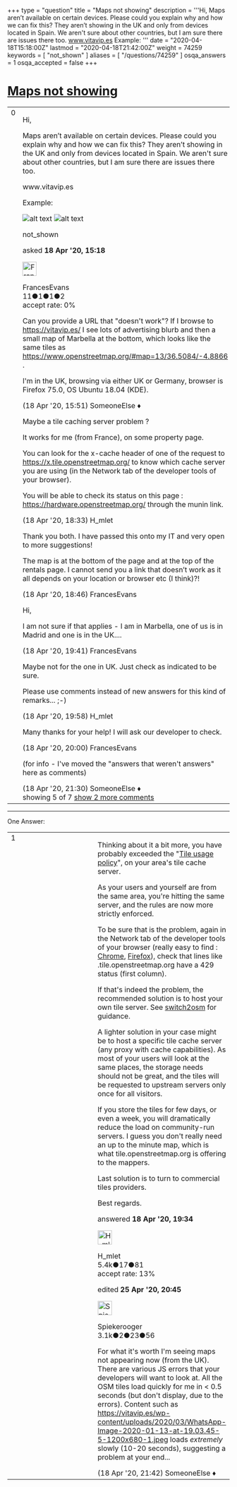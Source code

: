 +++
type = "question"
title = "Maps not showing"
description = '''Hi, Maps aren’t available on certain devices. Please could you explain why and how we can fix this? They aren’t showing in the UK and only from devices located in Spain. We aren&#x27;t sure about other countries, but I am sure there are issues there too. www.vitavip.es Example:   '''
date = "2020-04-18T15:18:00Z"
lastmod = "2020-04-18T21:42:00Z"
weight = 74259
keywords = [ "not_shown" ]
aliases = [ "/questions/74259" ]
osqa_answers = 1
osqa_accepted = false
+++

<div class="headNormal">

# [Maps not showing](/questions/74259/maps-not-showing)

</div>

<div id="main-body">

<div id="askform">

<table id="question-table" style="width:100%;">
<colgroup>
<col style="width: 50%" />
<col style="width: 50%" />
</colgroup>
<tbody>
<tr>
<td style="width: 30px; vertical-align: top"><div class="vote-buttons">
<span id="post-74259-upvote" class="ajax-command post-vote up" rel="nofollow" title="I like this post (click again to cancel)"> </span>
<div id="post-74259-score" class="post-score" title="current number of votes">
0
</div>
<span id="post-74259-downvote" class="ajax-command post-vote down" rel="nofollow" title="I dont like this post (click again to cancel)"> </span> <span id="favorite-mark" class="ajax-command favorite-mark" rel="nofollow" title="mark/unmark this question as favorite (click again to cancel)"> </span>
<div id="favorite-count" class="favorite-count">
&#10;</div>
</div></td>
<td><div id="item-right">
<div class="question-body">
<p>Hi,</p>
<p>Maps aren’t available on certain devices. Please could you explain why and how we can fix this? They aren’t showing in the UK and only from devices located in Spain. We aren't sure about other countries, but I am sure there are issues there too.</p>
<p>www.vitavip.es</p>
<p>Example:</p>
<p><img src="https://help.openstreetmap.org/upfiles/Picture_1_NlhQcPT.png" alt="alt text" /> <img src="https://help.openstreetmap.org/upfiles/Picture_1_NlhQcPT.png" alt="alt text" /></p>
</div>
<div id="question-tags" class="tags-container tags">
<span class="post-tag tag-link-not_shown" rel="tag" title="see questions tagged &#39;not_shown&#39;">not_shown</span>
</div>
<div id="question-controls" class="post-controls">
&#10;</div>
<div class="post-update-info-container">
<div class="post-update-info post-update-info-user">
<p>asked <strong>18 Apr '20, 15:18</strong></p>
<img src="https://secure.gravatar.com/avatar/c888f09455d685c336d3c2c2019d2418?s=32&amp;d=identicon&amp;r=g" class="gravatar" width="32" height="32" alt="FrancesEvans&#39;s gravatar image" />
<p><span>FrancesEvans</span><br />
<span class="score" title="11 reputation points">11</span><span title="1 badges"><span class="badge1">●</span><span class="badgecount">1</span></span><span title="1 badges"><span class="silver">●</span><span class="badgecount">1</span></span><span title="2 badges"><span class="bronze">●</span><span class="badgecount">2</span></span><br />
<span class="accept_rate" title="Rate of the user&#39;s accepted answers">accept rate:</span> <span title="FrancesEvans has no accepted answers">0%</span></p>
</img>
</div>
</div>
<div id="comments-container-74259" class="comments-container">
<span id="74260"></span>
<div id="comment-74260" class="comment">
<div id="post-74260-score" class="comment-score">
&#10;</div>
<div class="comment-text">
<p>Can you provide a URL that "doesn't work"? If I browse to <a href="https://vitavip.es/">https://vitavip.es/</a> I see lots of advertising blurb and then a small map of Marbella at the bottom, which looks like the same tiles as <a href="https://www.openstreetmap.org/#map=13/36.5084/-4.8866">https://www.openstreetmap.org/#map=13/36.5084/-4.8866</a> .</p>
<p>I'm in the UK, browsing via either UK or Germany, browser is Firefox 75.0, OS Ubuntu 18.04 (KDE).</p>
</div>
<div id="comment-74260-info" class="comment-info">
<span class="comment-age">(18 Apr '20, 15:51)</span> <span class="comment-user userinfo">SomeoneElse ♦</span>
</div>
</div>
<span id="74262"></span>
<div id="comment-74262" class="comment">
<div id="post-74262-score" class="comment-score">
&#10;</div>
<div class="comment-text">
<p>Maybe a tile caching server problem ?</p>
<p>It works for me (from France), on some property page.</p>
<p>You can look for the x-cache header of one of the request to <a href="https://x.tile.openstreetmap.org/">https://x.tile.openstreetmap.org/</a> to know which cache server you are using (in the Network tab of the developer tools of your browser).</p>
<p>You will be able to check its status on this page : <a href="https://hardware.openstreetmap.org/">https://hardware.openstreetmap.org/</a> through the munin link.</p>
</div>
<div id="comment-74262-info" class="comment-info">
<span class="comment-age">(18 Apr '20, 18:33)</span> <span class="comment-user userinfo">H_mlet</span>
</div>
</div>
<span id="74263"></span>
<div id="comment-74263" class="comment">
<div id="post-74263-score" class="comment-score">
&#10;</div>
<div class="comment-text">
<p>Thank you both. I have passed this onto my IT and very open to more suggestions!</p>
<p>The map is at the bottom of the page and at the top of the rentals page. I cannot send you a link that doesn’t work as it all depends on your location or browser etc (I think)?!</p>
</div>
<div id="comment-74263-info" class="comment-info">
<span class="comment-age">(18 Apr '20, 18:46)</span> <span class="comment-user userinfo">FrancesEvans</span>
</div>
</div>
<span id="74265"></span>
<div id="comment-74265" class="comment">
<div id="post-74265-score" class="comment-score">
&#10;</div>
<div class="comment-text">
<p>Hi,</p>
<p>I am not sure if that applies - I am in Marbella, one of us is in Madrid and one is in the UK....</p>
</div>
<div id="comment-74265-info" class="comment-info">
<span class="comment-age">(18 Apr '20, 19:41)</span> <span class="comment-user userinfo">FrancesEvans</span>
</div>
</div>
<span id="74267"></span>
<div id="comment-74267" class="comment">
<div id="post-74267-score" class="comment-score">
&#10;</div>
<div class="comment-text">
<p>Maybe not for the one in UK. Just check as indicated to be sure.</p>
<p>Please use comments instead of new answers for this kind of remarks... ;-)</p>
</div>
<div id="comment-74267-info" class="comment-info">
<span class="comment-age">(18 Apr '20, 19:58)</span> <span class="comment-user userinfo">H_mlet</span>
</div>
</div>
<span id="74268"></span>
<div id="comment-74268" class="comment not_top_scorer">
<div id="post-74268-score" class="comment-score">
&#10;</div>
<div class="comment-text">
<p>Many thanks for your help! I will ask our developer to check.</p>
</div>
<div id="comment-74268-info" class="comment-info">
<span class="comment-age">(18 Apr '20, 20:00)</span> <span class="comment-user userinfo">FrancesEvans</span>
</div>
</div>
<span id="74272"></span>
<div id="comment-74272" class="comment not_top_scorer">
<div id="post-74272-score" class="comment-score">
&#10;</div>
<div class="comment-text">
<p>(for info - I've moved the "answers that weren't answers" here as comments)</p>
</div>
<div id="comment-74272-info" class="comment-info">
<span class="comment-age">(18 Apr '20, 21:30)</span> <span class="comment-user userinfo">SomeoneElse ♦</span>
</div>
</div>
</div>
<div id="comment-tools-74259" class="comment-tools">
<span class="comments-showing"> showing 5 of 7 </span> <a href="#" class="show-all-comments-link">show 2 more comments</a>
</div>
<div class="clear">
&#10;</div>
<div id="comment-74259-form-container" class="comment-form-container">
&#10;</div>
<div class="clear">
&#10;</div>
</div></td>
</tr>
</tbody>
</table>

------------------------------------------------------------------------

<div class="tabBar">

<span id="sort-top"></span>

<div class="headQuestions">

One Answer:

</div>

</div>

<span id="74264"></span>

<div id="answer-container-74264" class="answer">

<table style="width:100%;">
<colgroup>
<col style="width: 50%" />
<col style="width: 50%" />
</colgroup>
<tbody>
<tr>
<td style="width: 30px; vertical-align: top"><div class="vote-buttons">
<span id="post-74264-upvote" class="ajax-command post-vote up" rel="nofollow" title="I like this post (click again to cancel)"> </span>
<div id="post-74264-score" class="post-score" title="current number of votes">
1
</div>
<span id="post-74264-downvote" class="ajax-command post-vote down" rel="nofollow" title="I dont like this post (click again to cancel)"> </span>
</div></td>
<td><div class="item-right">
<div class="answer-body">
<p>Thinking about it a bit more, you have probably exceeded the "<a href="https://operations.osmfoundation.org/policies/tiles/">Tile usage policy</a>", on your area's tile cache server.</p>
<p>As your users and yourself are from the same area, you're hitting the same server, and the rules are now more strictly enforced.</p>
<p>To be sure that is the problem, again in the Network tab of the developer tools of your browser (really easy to find : <a href="https://developers.google.com/web/tools/chrome-devtools/network">Chrome</a>, <a href="https://developer.mozilla.org/en-US/docs/Tools/Network_Monitor">Firefox</a>), check that lines like .tile.openstreetmap.org have a 429 status (first column).</p>
<p>If that's indeed the problem, the recommended solution is to host your own tile server. See <a href="https://switch2osm.org/">switch2osm</a> for guidance.</p>
<p>A lighter solution in your case might be to host a specific tile cache server (any proxy with cache capabilities). As most of your users will look at the same places, the storage needs should not be great, and the tiles will be requested to upstream servers only once for all visitors.</p>
<p>If you store the tiles for few days, or even a week, you will dramatically reduce the load on community-run servers. I guess you don't really need an up to the minute map, which is what tile.openstreetmap.org is offering to the mappers.</p>
<p>Last solution is to turn to commercial tiles providers.</p>
<p>Best regards.</p>
</div>
<div class="answer-controls post-controls">
&#10;</div>
<div class="post-update-info-container">
<div class="post-update-info post-update-info-user">
<p>answered <strong>18 Apr '20, 19:34</strong></p>
<img src="https://secure.gravatar.com/avatar/9434692e9afccaf03af5acf20b3a3279?s=32&amp;d=identicon&amp;r=g" class="gravatar" width="32" height="32" alt="H_mlet&#39;s gravatar image" />
<p><span>H_mlet</span><br />
<span class="score" title="5443 reputation points"><span>5.4k</span></span><span title="17 badges"><span class="silver">●</span><span class="badgecount">17</span></span><span title="81 badges"><span class="bronze">●</span><span class="badgecount">81</span></span><br />
<span class="accept_rate" title="Rate of the user&#39;s accepted answers">accept rate:</span> <span title="H_mlet has 40 accepted answers">13%</span></p>
</img>
</div>
<div class="post-update-info post-update-info-edited">
<p><span> edited <strong>25 Apr '20, 20:45</strong> </span></p>
<img src="https://secure.gravatar.com/avatar/e06ed329df6032df14b5639de4d64782?s=32&amp;d=identicon&amp;r=g" class="gravatar" width="32" height="32" alt="Spiekerooger&#39;s gravatar image" />
<p><span>Spiekerooger</span><br />
<span class="score" title="3148 reputation points"><span>3.1k</span></span><span title="2 badges"><span class="badge1">●</span><span class="badgecount">2</span></span><span title="23 badges"><span class="silver">●</span><span class="badgecount">23</span></span><span title="56 badges"><span class="bronze">●</span><span class="badgecount">56</span></span></p>
</div>
</div>
<div id="comments-container-74264" class="comments-container">
<span id="74273"></span>
<div id="comment-74273" class="comment">
<div id="post-74273-score" class="comment-score">
&#10;</div>
<div class="comment-text">
<p>For what it's worth I'm seeing maps not appearing now (from the UK). There are various JS errors that your developers will want to look at. All the OSM tiles load quickly for me in &lt; 0.5 seconds (but don't display, due to the errors). Content such as <a href="https://vitavip.es/wp-content/uploads/2020/03/WhatsApp-Image-2020-01-13-at-19.03.45-5-1200x680-1.jpeg">https://vitavip.es/wp-content/uploads/2020/03/WhatsApp-Image-2020-01-13-at-19.03.45-5-1200x680-1.jpeg</a> loads <em>extremely</em> slowly (10-20 seconds), suggesting a problem at your end...</p>
</div>
<div id="comment-74273-info" class="comment-info">
<span class="comment-age">(18 Apr '20, 21:42)</span> <span class="comment-user userinfo">SomeoneElse ♦</span>
</div>
</div>
</div>
<div id="comment-tools-74264" class="comment-tools">
&#10;</div>
<div class="clear">
&#10;</div>
<div id="comment-74264-form-container" class="comment-form-container">
&#10;</div>
<div class="clear">
&#10;</div>
</div></td>
</tr>
</tbody>
</table>

</div>

<div class="paginator-container-left">

</div>

</div>

</div>

